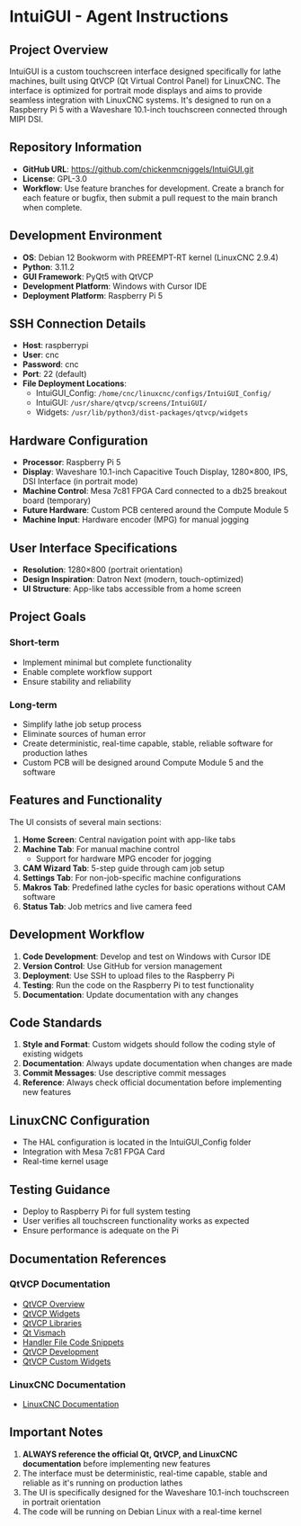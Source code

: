 # IntuiGUI - Agent Instructions

## Project Overview
IntuiGUI is a custom touchscreen interface designed specifically for lathe machines, built using QtVCP (Qt Virtual Control Panel) for LinuxCNC. The interface is optimized for portrait mode displays and aims to provide seamless integration with LinuxCNC systems. It's designed to run on a Raspberry Pi 5 with a Waveshare 10.1-inch touchscreen connected through MIPI DSI.

## Repository Information
- **GitHub URL**: https://github.com/chickenmcniggels/IntuiGUI.git
- **License**: GPL-3.0
- **Workflow**: Use feature branches for development. Create a branch for each feature or bugfix, then submit a pull request to the main branch when complete.

## Development Environment
- **OS**: Debian 12 Bookworm with PREEMPT-RT kernel (LinuxCNC 2.9.4)
- **Python**: 3.11.2
- **GUI Framework**: PyQt5 with QtVCP
- **Development Platform**: Windows with Cursor IDE
- **Deployment Platform**: Raspberry Pi 5

## SSH Connection Details
- **Host**: raspberrypi
- **User**: cnc
- **Password**: cnc
- **Port**: 22 (default)
- **File Deployment Locations**:
  - IntuiGUI_Config: `/home/cnc/linuxcnc/configs/IntuiGUI_Config/`
  - IntuiGUI: `/usr/share/qtvcp/screens/IntuiGUI/`
  - Widgets: `/usr/lib/python3/dist-packages/qtvcp/widgets`

## Hardware Configuration
- **Processor**: Raspberry Pi 5
- **Display**: Waveshare 10.1-inch Capacitive Touch Display, 1280×800, IPS, DSI Interface (in portrait mode)
- **Machine Control**: Mesa 7c81 FPGA Card connected to a db25 breakout board (temporary)
- **Future Hardware**: Custom PCB centered around the Compute Module 5
- **Machine Input**: Hardware encoder (MPG) for manual jogging

## User Interface Specifications
- **Resolution**: 1280×800 (portrait orientation)
- **Design Inspiration**: Datron Next (modern, touch-optimized)
- **UI Structure**: App-like tabs accessible from a home screen

## Project Goals
### Short-term
- Implement minimal but complete functionality
- Enable complete workflow support
- Ensure stability and reliability

### Long-term
- Simplify lathe job setup process
- Eliminate sources of human error
- Create deterministic, real-time capable, stable, reliable software for production lathes
- Custom PCB will be designed around Compute Module 5 and the software

## Features and Functionality
The UI consists of several main sections:

1. **Home Screen**: Central navigation point with app-like tabs
2. **Machine Tab**: For manual machine control
   - Support for hardware MPG encoder for jogging
3. **CAM Wizard Tab**: 5-step guide through cam job setup
4. **Settings Tab**: For non-job-specific machine configurations
5. **Makros Tab**: Predefined lathe cycles for basic operations without CAM software
6. **Status Tab**: Job metrics and live camera feed

## Development Workflow
1. **Code Development**: Develop and test on Windows with Cursor IDE
2. **Version Control**: Use GitHub for version management
3. **Deployment**: Use SSH to upload files to the Raspberry Pi
4. **Testing**: Run the code on the Raspberry Pi to test functionality
5. **Documentation**: Update documentation with any changes

## Code Standards
1. **Style and Format**: Custom widgets should follow the coding style of existing widgets
2. **Documentation**: Always update documentation when changes are made
3. **Commit Messages**: Use descriptive commit messages
4. **Reference**: Always check official documentation before implementing new features

## LinuxCNC Configuration
- The HAL configuration is located in the IntuiGUI_Config folder
- Integration with Mesa 7c81 FPGA Card
- Real-time kernel usage

## Testing Guidance
- Deploy to Raspberry Pi for full system testing
- User verifies all touchscreen functionality works as expected
- Ensure performance is adequate on the Pi

## Documentation References
### QtVCP Documentation
- [QtVCP Overview](https://linuxcnc.org/docs/devel/html/gui/qtvcp.html)
- [QtVCP Widgets](https://linuxcnc.org/docs/devel/html/gui/qtvcp-widgets.html)
- [QtVCP Libraries](https://linuxcnc.org/docs/devel/html/gui/qtvcp-libraries.html)
- [Qt Vismach](https://linuxcnc.org/docs/devel/html/gui/qtvcp-vismach.html)
- [Handler File Code Snippets](https://linuxcnc.org/docs/devel/html/gui/qtvcp-code-snippets.html)
- [QtVCP Development](https://linuxcnc.org/docs/devel/html/gui/qtvcp-development.html)
- [QtVCP Custom Widgets](https://linuxcnc.org/docs/devel/html/gui/qtvcp-custom-widgets.html)

### LinuxCNC Documentation
- [LinuxCNC Documentation](https://linuxcnc.org/docs/stable/html/)

## Important Notes
1. **ALWAYS reference the official Qt, QtVCP, and LinuxCNC documentation** before implementing new features
2. The interface must be deterministic, real-time capable, stable and reliable as it's running on production lathes
3. The UI is specifically designed for the Waveshare 10.1-inch touchscreen in portrait orientation
4. The code will be running on Debian Linux with a real-time kernel 